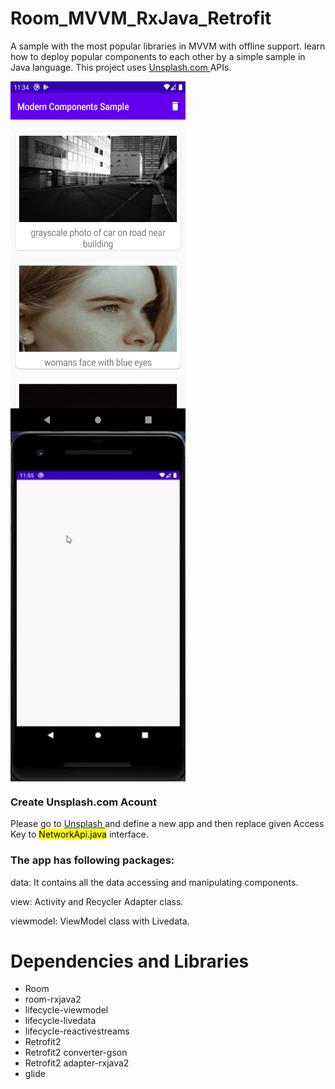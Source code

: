 # Room_MVVM_RxJava_Retrofit
A sample with the most popular libraries in MVVM with offline support. learn how to deploy popular components to each other by a simple sample in Java language. 
This project uses <a href="Unsplash.com" > Unsplash.com </a> APIs.


<p  float="left">
 <img align="left" src="images/image.png" width="280" height="560">
 <img align="center" src="images/sample.gif" width="280" height="560">
</p>


<h3> Create Unsplash.com Acount</h3>

Please go to <a href="Unsplash.com" > Unsplash </a> and define a new app and then replace given Access Key to <mark>NetworkApi.java</mark> interface.


<h3> The app has following packages: </h3>
data: It contains all the data accessing and manipulating components.

view: Activity and Recycler Adapter class.

viewmodel: ViewModel class with Livedata.


# Dependencies and Libraries
* Room
* room-rxjava2
* lifecycle-viewmodel
* lifecycle-livedata
* lifecycle-reactivestreams
* Retrofit2
* Retrofit2 converter-gson
* Retrofit2 adapter-rxjava2
* glide



